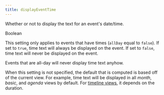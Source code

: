 ```yaml
---
title: displayEventTime
---
```


Whether or not to display the text for an event's date/time.

<div class='spec' markdown='1'>
Boolean
</div>

This setting only applies to events that have times (`allDay` equal to `false`). If set to `true`, time text will always be displayed on the event. If set to `false`, time text will never be displayed on the event.

Events that are all-day will never display time text anyhow.

When this setting is not specified, the default that is computed is based off of the current view. For example, time text will be displayed in all *month*, *basic*, and *agenda* views by default. For [timeline views](timeline-view), it depends on the duration.
